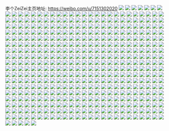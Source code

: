 李个ZeiZei主页地址: https://weibo.com/u/7151302020 
![](https://wx4.sinaimg.cn/mw2000/007NY8kYgy1h8vctc13hhj31400u0n6q.jpg) 
![](https://wx4.sinaimg.cn/mw2000/007NY8kYgy1h8vct9vgl8j30u00u079s.jpg) 
![](https://wx4.sinaimg.cn/mw2000/007NY8kYgy1h8vctabjl4j30u00urwjo.jpg) 
![](https://wx4.sinaimg.cn/mw2000/007NY8kYgy1h8vct9c7agj30u01407ay.jpg) 
![](https://wx4.sinaimg.cn/mw2000/007NY8kYgy1h8vctatqqaj30u00u079p.jpg) 
![](https://wx4.sinaimg.cn/mw2000/007NY8kYgy1h8vctbfya0j30u0140qaj.jpg) 
![](https://wx4.sinaimg.cn/mw2000/007NY8kYly1h7nok61osmj32c0340kjn.jpg) 
![](https://wx4.sinaimg.cn/mw2000/007NY8kYly1h7nokbpz1hj32dc1kwhdu.jpg) 
![](https://wx4.sinaimg.cn/mw2000/007NY8kYly1h7nooaj4mmj32dc1kwhdu.jpg) 
![](https://wx4.sinaimg.cn/mw2000/007NY8kYly1h7noogn83cj32dc1kwe82.jpg) 
![](https://wx4.sinaimg.cn/mw2000/007NY8kYly1h7noomfpymj33402c04qr.jpg) 
![](https://wx4.sinaimg.cn/mw2000/007NY8kYly1h7nooxk5r2j32c0340kjo.jpg) 
![](https://wx4.sinaimg.cn/mw2000/007NY8kYly1h7nop8c3c1j32la3401l0.jpg) 
![](https://wx4.sinaimg.cn/mw2000/007NY8kYly1h7nopfjr4lj32dc35sx6r.jpg) 
![](https://wx4.sinaimg.cn/mw2000/007NY8kYly1h7nopitgpfj32dc35sb2a.jpg) 
![](https://wx4.sinaimg.cn/mw2000/007NY8kYly1h7l3k0mv14j32c0340qv6.jpg) 
![](https://wx4.sinaimg.cn/mw2000/007NY8kYly1h7l3k8zmbkj32c0340kjo.jpg) 
![](https://wx4.sinaimg.cn/mw2000/007NY8kYly1h7l3kizf2bj32c0340b2d.jpg) 
![](https://wx4.sinaimg.cn/mw2000/007NY8kYly1h7l3kr6oitj32bq340npf.jpg) 
![](https://wx4.sinaimg.cn/mw2000/007NY8kYly1h7l3l3oqrsj329b30f4qs.jpg) 
![](https://wx4.sinaimg.cn/mw2000/007NY8kYly1h7l3lh9a7lj32c03407wk.jpg) 
![](https://wx4.sinaimg.cn/mw2000/007NY8kYly1h7l3lto4o5j32c0340e83.jpg) 
![](https://wx4.sinaimg.cn/mw2000/007NY8kYly1h7l3m2jp3qj32c0340e84.jpg) 
![](https://wx4.sinaimg.cn/mw2000/007NY8kYly1h7l3mdbsgfj32c03401l0.jpg) 
![](https://wx4.sinaimg.cn/mw2000/007NY8kYly1h7av8o5z1zj32c0340kjn.jpg) 
![](https://wx4.sinaimg.cn/mw2000/007NY8kYly1h7av8x95z9j31sc2dshdu.jpg) 
![](https://wx4.sinaimg.cn/mw2000/007NY8kYly1h7av97z0ptj33402c0wwo.jpg) 
![](https://wx4.sinaimg.cn/mw2000/007NY8kYly1h7av9zwxcxj32c0340u0z.jpg) 
![](https://wx4.sinaimg.cn/mw2000/007NY8kYly1h7av9ib7jwj32c0340e83.jpg) 
![](https://wx4.sinaimg.cn/mw2000/007NY8kYly1h7av9phw5rj32c03401kz.jpg) 
![](https://wx4.sinaimg.cn/mw2000/007NY8kYly1h7avaayzeaj32bx340x6r.jpg) 
![](https://wx4.sinaimg.cn/mw2000/007NY8kYly1h7avah5obyj33422c04bh.jpg) 
![](https://wx4.sinaimg.cn/mw2000/007NY8kYly1h7avahscg3j306o06omxd.jpg) 
![](https://wx4.sinaimg.cn/mw2000/007NY8kYly1h77fesawstj33402c07wh.jpg) 
![](https://wx4.sinaimg.cn/mw2000/007NY8kYly1h77fexipvfj32c02c0aq0.jpg) 
![](https://wx4.sinaimg.cn/mw2000/007NY8kYly1h77ff35lehj32dc1kwqgn.jpg) 
![](https://wx4.sinaimg.cn/mw2000/007NY8kYly1h77ff9gt2cj32dc1kwhdu.jpg) 
![](https://wx4.sinaimg.cn/mw2000/007NY8kYly1h77fffnncsj31kw2dchdu.jpg) 
![](https://wx4.sinaimg.cn/mw2000/007NY8kYly1h77ffj5xx7j33402c0nl6.jpg) 
![](https://wx4.sinaimg.cn/mw2000/007NY8kYly1h6eg2pe782j30u018w7hq.jpg) 
![](https://wx4.sinaimg.cn/mw2000/007NY8kYly1h6eg2llocwj318w0u0q5x.jpg) 
![](https://wx4.sinaimg.cn/mw2000/007NY8kYly1h6eg2qb9azj30u018w7cr.jpg) 
![](https://wx4.sinaimg.cn/mw2000/007NY8kYly1h6eg2mklkjj30u018wwti.jpg) 
![](https://wx4.sinaimg.cn/mw2000/007NY8kYly1h6eg2ohu7hj318w0u0anj.jpg) 
![](https://wx4.sinaimg.cn/mw2000/007NY8kYly1h6eg2nnq0ej318w0u078s.jpg) 
![](https://wx4.sinaimg.cn/mw2000/007NY8kYly1h6eg2rcuh0j30u018wany.jpg) 
![](https://wx4.sinaimg.cn/mw2000/007NY8kYly1h6eg2sygu9j30u018w7mf.jpg) 
![](https://wx4.sinaimg.cn/mw2000/007NY8kYly1h6eg2ry2ysj30u00miq4m.jpg) 
![](https://wx4.sinaimg.cn/mw2000/007NY8kYly1h61orroir8j32c033zx6p.jpg) 
![](https://wx4.sinaimg.cn/mw2000/007NY8kYly1h61os1b434j32c03404qs.jpg) 
![](https://wx4.sinaimg.cn/mw2000/007NY8kYly1h61ot3nknyj32c03404qq.jpg) 
![](https://wx4.sinaimg.cn/mw2000/007NY8kYly1h61ose89aaj32c0340e82.jpg) 
![](https://wx4.sinaimg.cn/mw2000/007NY8kYly1h61otqaf1hj326x26xx6j.jpg) 
![](https://wx4.sinaimg.cn/mw2000/007NY8kYly1h61othfmnjj32c02c0u11.jpg) 
![](https://wx4.sinaimg.cn/mw2000/007NY8kYly1h61pue02q6j32c0340npd.jpg) 
![](https://wx4.sinaimg.cn/mw2000/007NY8kYly1h61osqo4mjj32c033z7wi.jpg) 
![](https://wx4.sinaimg.cn/mw2000/007NY8kYly1h61p8k95dnj32c0340he0.jpg) 
![](https://wx4.sinaimg.cn/mw2000/007NY8kYly1h60rhmn4c6j31sc2dsu0x.jpg) 
![](https://wx4.sinaimg.cn/mw2000/007NY8kYly1h60rhr34owj31sc2dsdnf.jpg) 
![](https://wx4.sinaimg.cn/mw2000/007NY8kYly1h60rhvvjscj31sc2dsx6p.jpg) 
![](https://wx4.sinaimg.cn/mw2000/007NY8kYly1h5ovplrw9lj323w35snpd.jpg) 
![](https://wx4.sinaimg.cn/mw2000/007NY8kYly1h5khl8dklfj32dc3k0qv7.jpg) 
![](https://wx4.sinaimg.cn/mw2000/007NY8kYly1h5khlc5pgcj32dc1kw4qq.jpg) 
![](https://wx4.sinaimg.cn/mw2000/007NY8kYly1h5khlet8qcj32uo4tcqv6.jpg) 
![](https://wx4.sinaimg.cn/mw2000/007NY8kYly1h5khlyz8boj34622eakjs.jpg) 
![](https://wx4.sinaimg.cn/mw2000/007NY8kYly1h5khm4t1vej33k02dcu0z.jpg) 
![](https://wx4.sinaimg.cn/mw2000/007NY8kYly1h5khmcu7evj32dc3k0e84.jpg) 
![](https://wx4.sinaimg.cn/mw2000/007NY8kYly1h5khmgjxx8j337k4tcqv8.jpg) 
![](https://wx4.sinaimg.cn/mw2000/007NY8kYly1h5khmjv0cyj337k4tcnpf.jpg) 
![](https://wx4.sinaimg.cn/mw2000/007NY8kYly1h5khmqkfwij32dc3k07wl.jpg) 
![](https://wx4.sinaimg.cn/mw2000/007NY8kYly1h5gsh36h6zj31sc2dsu0x.jpg) 
![](https://wx4.sinaimg.cn/mw2000/007NY8kYly1h4zrl1185oj32dc3k0npf.jpg) 
![](https://wx4.sinaimg.cn/mw2000/007NY8kYly1h4zrl78ddxj32dc3k0e84.jpg) 
![](https://wx4.sinaimg.cn/mw2000/007NY8kYly1h4zrldsrxij33k02dc7wk.jpg) 
![](https://wx4.sinaimg.cn/mw2000/007NY8kYly1h4zrlqwocdj32dc3k04qs.jpg) 
![](https://wx4.sinaimg.cn/mw2000/007NY8kYly1h4zrlkj19sj32dc3k07wk.jpg) 
![](https://wx4.sinaimg.cn/mw2000/007NY8kYly1h4zrlvxn31j32au3gxe83.jpg) 
![](https://wx4.sinaimg.cn/mw2000/007NY8kYly1h4zrm1yqumj33k02dcx6r.jpg) 
![](https://wx4.sinaimg.cn/mw2000/007NY8kYly1h4zrm7pb7aj32dc3k0npf.jpg) 
![](https://wx4.sinaimg.cn/mw2000/007NY8kYly1h4zrmczqtzj32dc2ykkjn.jpg) 
![](https://wx4.sinaimg.cn/mw2000/007NY8kYly1h4v6vegp6dj32c033ye83.jpg) 
![](https://wx4.sinaimg.cn/mw2000/007NY8kYly1h4v6vg33mfj321a2v94qq.jpg) 
![](https://wx4.sinaimg.cn/mw2000/007NY8kYly1h4v6vj20udj32c033yu0z.jpg) 
![](https://wx4.sinaimg.cn/mw2000/007NY8kYly1h4v6vlz41kj32c033ynpf.jpg) 
![](https://wx4.sinaimg.cn/mw2000/007NY8kYly1h4v6vo30d0j32c0340npe.jpg) 
![](https://wx4.sinaimg.cn/mw2000/007NY8kYly1h4v6vrk44hj32dc35se83.jpg) 
![](https://wx4.sinaimg.cn/mw2000/007NY8kYly1h4v6vxku6ej32c0340qv7.jpg) 
![](https://wx4.sinaimg.cn/mw2000/007NY8kYly1h4v6vtscscj33402c04qs.jpg) 
![](https://wx4.sinaimg.cn/mw2000/007NY8kYly1h4v6vvmp2aj32c0340x6p.jpg) 
![](https://wx4.sinaimg.cn/mw2000/007NY8kYly1h4spq4b4ktj32c0340e83.jpg) 
![](https://wx4.sinaimg.cn/mw2000/007NY8kYly1h4sppyyu12j32c0340qv7.jpg) 
![](https://wx4.sinaimg.cn/mw2000/007NY8kYly1h4spq1r3rjj32c0340npf.jpg) 
![](https://wx4.sinaimg.cn/mw2000/007NY8kYly1h4spq7dulej32c02c04qq.jpg) 
![](https://wx4.sinaimg.cn/mw2000/007NY8kYly1h4spq619yhj32c0340npe.jpg) 
![](https://wx4.sinaimg.cn/mw2000/007NY8kYly1h4spq8n4fsj32c03407wi.jpg) 
![](https://wx4.sinaimg.cn/mw2000/007NY8kYly1h4spq9n7lyj32c03407wi.jpg) 
![](https://wx4.sinaimg.cn/mw2000/007NY8kYly1h4spqasf9pj30to0m977k.jpg) 
![](https://wx4.sinaimg.cn/mw2000/007NY8kYly1h4spqaj1aej32c0340qv5.jpg) 
![](https://wx4.sinaimg.cn/mw2000/007NY8kYly1h4qix32wlgj325h25hkjl.jpg) 
![](https://wx4.sinaimg.cn/mw2000/007NY8kYly1h4qiwzt3ycj3291291qv5.jpg) 
![](https://wx4.sinaimg.cn/mw2000/007NY8kYly1h4qix7kmdcj32c02c0x6p.jpg) 
![](https://wx4.sinaimg.cn/mw2000/007NY8kYgy1h4234os9f9j32c0340npf.jpg) 
![](https://wx4.sinaimg.cn/mw2000/007NY8kYgy1h4234qxwzvj32c0340u0z.jpg) 
![](https://wx4.sinaimg.cn/mw2000/007NY8kYgy1h4234sy4adj32c0340qv7.jpg) 
![](https://wx4.sinaimg.cn/mw2000/007NY8kYgy1h4234u4zhpj31sc2dshdt.jpg) 
![](https://wx4.sinaimg.cn/mw2000/007NY8kYgy1h4234v3zl0j31sc2dshdt.jpg) 
![](https://wx4.sinaimg.cn/mw2000/007NY8kYgy1h4234wsd4uj32b630h7wh.jpg) 
![](https://wx4.sinaimg.cn/mw2000/007NY8kYgy1h40lznrwa2j32dc1kw4qr.jpg) 
![](https://wx4.sinaimg.cn/mw2000/007NY8kYgy1h40lzpz2pej31kw2dc7wj.jpg) 
![](https://wx4.sinaimg.cn/mw2000/007NY8kYgy1h40lzs6hb1j31kw2dcu0y.jpg) 
![](https://wx4.sinaimg.cn/mw2000/007NY8kYgy1h40lzfssadj32c0340x6q.jpg) 
![](https://wx4.sinaimg.cn/mw2000/007NY8kYgy1h40lzaf1i4j3111112k74.jpg) 
![](https://wx4.sinaimg.cn/mw2000/007NY8kYgy1h40lzbn144j31sa2dqhdt.jpg) 
![](https://wx4.sinaimg.cn/mw2000/007NY8kYgy1h40lzdt7gwj31sa2dq4qq.jpg) 
![](https://wx4.sinaimg.cn/mw2000/007NY8kYgy1h40lziil64j32dc1kwu0y.jpg) 
![](https://wx4.sinaimg.cn/mw2000/007NY8kYgy1h40lzl07p6j31kw2dc1kz.jpg) 
![](https://wx4.sinaimg.cn/mw2000/007NY8kYgy1h3kzusvmkxj32c0340hdv.jpg) 
![](https://wx4.sinaimg.cn/mw2000/007NY8kYgy1h3kzuuxw4hj32c0340kjn.jpg) 
![](https://wx4.sinaimg.cn/mw2000/007NY8kYgy1h3kzuw2ycnj32c0340u0x.jpg) 
![](https://wx4.sinaimg.cn/mw2000/007NY8kYgy1h3kzv2f123j32c0340u0y.jpg) 
![](https://wx4.sinaimg.cn/mw2000/007NY8kYgy1h3kzv0fxkij32c0340hdv.jpg) 
![](https://wx4.sinaimg.cn/mw2000/007NY8kYgy1h3kzuy3ko7j32c0340hdv.jpg) 
![](https://wx4.sinaimg.cn/mw2000/007NY8kYgy1h3kzv4ny1oj32c0340npe.jpg) 
![](https://wx4.sinaimg.cn/mw2000/007NY8kYgy1h3kzv6v8ndj32an340b2a.jpg) 
![](https://wx4.sinaimg.cn/mw2000/007NY8kYgy1h3kzv9838bj32c0340x6q.jpg) 
![](https://wx4.sinaimg.cn/mw2000/007NY8kYgy1h3h3rr6rqoj33402c04qr.jpg) 
![](https://wx4.sinaimg.cn/mw2000/007NY8kYgy1h3h3r2da1cj32c0340kjn.jpg) 
![](https://wx4.sinaimg.cn/mw2000/007NY8kYgy1h3h3ruh2y2j32c0340e83.jpg) 
![](https://wx4.sinaimg.cn/mw2000/007NY8kYgy1h3h3rjghhsj32c0340e83.jpg) 
![](https://wx4.sinaimg.cn/mw2000/007NY8kYgy1h3h3rnwkqdj32c0340hdw.jpg) 
![](https://wx4.sinaimg.cn/mw2000/007NY8kYgy1h3h3rwp7a0j32c03401kz.jpg) 
![](https://wx4.sinaimg.cn/mw2000/007NY8kYgy1h3h3s05m80j32c03407wk.jpg) 
![](https://wx4.sinaimg.cn/mw2000/007NY8kYgy1h3h3rlqu01j32c0340hdv.jpg) 
![](https://wx4.sinaimg.cn/mw2000/007NY8kYgy1h3h3s26s39j32c0340e82.jpg) 
![](https://wx4.sinaimg.cn/mw2000/007NY8kYgy1h3ctjgjx2lj31kw2dcnpd.jpg) 
![](https://wx4.sinaimg.cn/mw2000/007NY8kYgy1h3ctjhv5q2j31kw2dckjl.jpg) 
![](https://wx4.sinaimg.cn/mw2000/007NY8kYgy1h3ctjipf87j31kw2dce81.jpg) 
![](https://wx4.sinaimg.cn/mw2000/007NY8kYgy1h3ctjl037ij33402c0e83.jpg) 
![](https://wx4.sinaimg.cn/mw2000/007NY8kYgy1h3ctjmv9e2j32c0340u0y.jpg) 
![](https://wx4.sinaimg.cn/mw2000/007NY8kYgy1h35fb75guoj30u014079w.jpg) 
![](https://wx4.sinaimg.cn/mw2000/007NY8kYgy1h35fb7rkmej30u0140n57.jpg) 
![](https://wx4.sinaimg.cn/mw2000/007NY8kYgy1h35fba95dsj31ei0u0tg7.jpg) 
![](https://wx4.sinaimg.cn/mw2000/007NY8kYgy1h35fb9qiv6j30u0140gsz.jpg) 
![](https://wx4.sinaimg.cn/mw2000/007NY8kYgy1h35fb8e4m0j30u01400zo.jpg) 
![](https://wx4.sinaimg.cn/mw2000/007NY8kYgy1h35fb906orj30u0140q9y.jpg) 
![](https://wx4.sinaimg.cn/mw2000/007NY8kYgy1h35fbar9ecj30u0140juk.jpg) 
![](https://wx4.sinaimg.cn/mw2000/007NY8kYgy1h35fbbg5f7j30xe0u0grm.jpg) 
![](https://wx4.sinaimg.cn/mw2000/007NY8kYgy1h35fblrirmj30u014010e.jpg) 
![](https://wx4.sinaimg.cn/mw2000/007NY8kYgy1h2vgjt2fa8j32c03404qr.jpg) 
![](https://wx4.sinaimg.cn/mw2000/007NY8kYgy1h2vgjr43o0j32c03401kz.jpg) 
![](https://wx4.sinaimg.cn/mw2000/007NY8kYgy1h2vgjv0rqej32dc35shdu.jpg) 
![](https://wx4.sinaimg.cn/mw2000/007NY8kYgy1h2vgjngyaaj318g0tnagm.jpg) 
![](https://wx4.sinaimg.cn/mw2000/007NY8kYgy1h2vgjkjv38j31ie29lkjl.jpg) 
![](https://wx4.sinaimg.cn/mw2000/007NY8kYgy1h2vgjmefcaj31lu2ere81.jpg) 
![](https://wx4.sinaimg.cn/mw2000/007NY8kYgy1h2vgjn42c0j30tn18g112.jpg) 
![](https://wx4.sinaimg.cn/mw2000/007NY8kYgy1h2vgjxxmiwj32dc35se83.jpg) 
![](https://wx4.sinaimg.cn/mw2000/007NY8kYgy1h2vgk3ha8ij32dc35s7wk.jpg) 
![](https://wx4.sinaimg.cn/mw2000/007NY8kYgy1h2pjtl0bu0j30u0140n3a.jpg) 
![](https://wx4.sinaimg.cn/mw2000/007NY8kYgy1h2pjk5u4iaj30u0140gru.jpg) 
![](https://wx4.sinaimg.cn/mw2000/007NY8kYgy1h2pjk785yoj30u0140gri.jpg) 
![](https://wx4.sinaimg.cn/mw2000/007NY8kYgy1h2pjk9zq3ej30u0140k17.jpg) 
![](https://wx4.sinaimg.cn/mw2000/007NY8kYgy1h2pjk99lnoj30u0140drc.jpg) 
![](https://wx4.sinaimg.cn/mw2000/007NY8kYgy1h2pjk8mjq4j30u014014i.jpg) 
![](https://wx4.sinaimg.cn/mw2000/007NY8kYgy1h2pjkvdtpjj30u0140dn8.jpg) 
![](https://wx4.sinaimg.cn/mw2000/007NY8kYgy1h2pjkaqr6hj30u014012t.jpg) 
![](https://wx4.sinaimg.cn/mw2000/007NY8kYgy1h2pjk6kj4kj30u01400x2.jpg) 
![](https://wx4.sinaimg.cn/mw2000/007NY8kYgy1h2pdgsjy6hj32c0340kjl.jpg) 
![](https://wx4.sinaimg.cn/mw2000/007NY8kYgy1h2pdgwd3rsj32c0340qv5.jpg) 
![](https://wx4.sinaimg.cn/mw2000/007NY8kYgy1h2pdgy8pwmj32c0340b29.jpg) 
![](https://wx4.sinaimg.cn/mw2000/007NY8kYgy1h2pdh11bgqj32c0340x6q.jpg) 
![](https://wx4.sinaimg.cn/mw2000/007NY8kYgy1h2pdgucmxbj32c0340hdt.jpg) 
![](https://wx4.sinaimg.cn/mw2000/007NY8kYgy1h2pdh3cscoj32c0340kjl.jpg) 
![](https://wx4.sinaimg.cn/mw2000/007NY8kYgy1h2pdh8n747j31j02aib29.jpg) 
![](https://wx4.sinaimg.cn/mw2000/007NY8kYgy1h2pdh6wxbyj32c0340e82.jpg) 
![](https://wx4.sinaimg.cn/mw2000/007NY8kYgy1h2pdhahz9vj32c0340e81.jpg) 
![](https://wx4.sinaimg.cn/mw2000/007NY8kYgy1h2ofhj5isuj32ba3407wj.jpg) 
![](https://wx4.sinaimg.cn/mw2000/007NY8kYgy1h2ofhrumncj32b7340hdv.jpg) 
![](https://wx4.sinaimg.cn/mw2000/007NY8kYgy1h2ofhx2nptj32dc35shdw.jpg) 
![](https://wx4.sinaimg.cn/mw2000/007NY8kYgy1h2ofhkxg34j32o03k04qq.jpg) 
![](https://wx4.sinaimg.cn/mw2000/007NY8kYgy1h2ofhohqasj32dc35sqv6.jpg) 
![](https://wx4.sinaimg.cn/mw2000/007NY8kYgy1h2ofhtcjbnj32dc35s4qq.jpg) 
![](https://wx4.sinaimg.cn/mw2000/007NY8kYgy1h2fvnwae8zj32c0340kjm.jpg) 
![](https://wx4.sinaimg.cn/mw2000/007NY8kYgy1h2fvnxzd78j32c03404qq.jpg) 
![](https://wx4.sinaimg.cn/mw2000/007NY8kYgy1h2fvo0jyjqj32c0340kjm.jpg) 
![](https://wx4.sinaimg.cn/mw2000/007NY8kYgy1h2fvo4t85fj32c03407wi.jpg) 
![](https://wx4.sinaimg.cn/mw2000/007NY8kYgy1h2fvo7s3wdj32c0340b2a.jpg) 
![](https://wx4.sinaimg.cn/mw2000/007NY8kYgy1h2fvo9ao46j32c03404qq.jpg) 
![](https://wx4.sinaimg.cn/mw2000/007NY8kYgy1h2fvo26edwj31sn2er7wh.jpg) 
![](https://wx4.sinaimg.cn/mw2000/007NY8kYgy1h2fvoaxjbbj32c0340b2a.jpg) 
![](https://wx4.sinaimg.cn/mw2000/007NY8kYgy1h2fvod5ipbj32c0340npe.jpg) 
![](https://wx4.sinaimg.cn/mw2000/007NY8kYgy1h2dze6b9h0j32c0340qv5.jpg) 
![](https://wx4.sinaimg.cn/mw2000/007NY8kYgy1h2dze8attej32c03404qq.jpg) 
![](https://wx4.sinaimg.cn/mw2000/007NY8kYgy1h2dzeav6phj32c0340b2a.jpg) 
![](https://wx4.sinaimg.cn/mw2000/007NY8kYgy1h1wmz3woq1j32c03407wj.jpg) 
![](https://wx4.sinaimg.cn/mw2000/007NY8kYgy1h1wmz0pr6jj32c03407wj.jpg) 
![](https://wx4.sinaimg.cn/mw2000/007NY8kYgy1h1wmz77988j32c03401kz.jpg) 
![](https://wx4.sinaimg.cn/mw2000/007NY8kYgy1h1vm10di1ij32o03k01ky.jpg) 
![](https://wx4.sinaimg.cn/mw2000/007NY8kYgy1h1vm12ouigj32o03k0hdu.jpg) 
![](https://wx4.sinaimg.cn/mw2000/007NY8kYgy1h1vm15992gj32o03k0x6p.jpg) 
![](https://wx4.sinaimg.cn/mw2000/007NY8kYgy1h1vm18941kj32o03k0x6p.jpg) 
![](https://wx4.sinaimg.cn/mw2000/007NY8kYgy1h1vm1957p3j31c31c318n.jpg) 
![](https://wx4.sinaimg.cn/mw2000/007NY8kYgy1h1vm1a7kuaj31oe1ofx0g.jpg) 
![](https://wx4.sinaimg.cn/mw2000/007NY8kYgy1h1robhr3gjj33s051fkjm.jpg) 
![](https://wx4.sinaimg.cn/mw2000/007NY8kYgy1h1robj4fr3j335s2dcx6p.jpg) 
![](https://wx4.sinaimg.cn/mw2000/007NY8kYgy1h1bvyvaew9j311x35rhcq.jpg) 
![](https://wx4.sinaimg.cn/mw2000/007NY8kYgy1h1bvyy5z8yj335s2dce82.jpg) 
![](https://wx4.sinaimg.cn/mw2000/007NY8kYgy1h1bvyzsn5aj31kv35skjl.jpg) 
![](https://wx4.sinaimg.cn/mw2000/007NY8kYgy1h1bvz3bvkej32dc3k0qv6.jpg) 
![](https://wx4.sinaimg.cn/mw2000/007NY8kYgy1h1bvz62njpj33k02dce82.jpg) 
![](https://wx4.sinaimg.cn/mw2000/007NY8kYgy1h1bvz8pp2pj33k02dcnpe.jpg) 
![](https://wx4.sinaimg.cn/mw2000/007NY8kYgy1h1bvzb5di7j32dc3k0b2a.jpg) 
![](https://wx4.sinaimg.cn/mw2000/007NY8kYgy1h1bvzemzu6j33k02dcqv6.jpg) 
![](https://wx4.sinaimg.cn/mw2000/007NY8kYgy1h1bvzcbtocj311x35rtv1.jpg) 
![](https://wx4.sinaimg.cn/mw2000/007NY8kYgy1h1a9d3dtr7j32de3k07wi.jpg) 
![](https://wx4.sinaimg.cn/mw2000/007NY8kYgy1h1a9d5tmhqj32ky3vce82.jpg) 
![](https://wx4.sinaimg.cn/mw2000/007NY8kYgy1h1a9d99l3rj31ht1zrquw.jpg) 
![](https://wx4.sinaimg.cn/mw2000/007NY8kYgy1h1a9dcfcqcj32de3k07wj.jpg) 
![](https://wx4.sinaimg.cn/mw2000/007NY8kYgy1h1a9d7y33hj31oh2iqhdt.jpg) 
![](https://wx4.sinaimg.cn/mw2000/007NY8kYgy1h1a9dm0vhhj32de3k0hdv.jpg) 
![](https://wx4.sinaimg.cn/mw2000/007NY8kYgy1h1a9ddxqrfj32de1ky1kx.jpg) 
![](https://wx4.sinaimg.cn/mw2000/007NY8kYgy1h1a9dj3nh2j33k02de4qq.jpg) 
![](https://wx4.sinaimg.cn/mw2000/007NY8kYgy1h1a9dguhmcj32de3k0b2b.jpg) 
![](https://wx4.sinaimg.cn/mw2000/007NY8kYgy1h13wgbe9l7j30u018wk44.jpg) 
![](https://wx4.sinaimg.cn/mw2000/007NY8kYgy1h13wgj6upej31sc2dsx6p.jpg) 
![](https://wx4.sinaimg.cn/mw2000/007NY8kYgy1h13whqhay5j30xc18gqph.jpg) 
![](https://wx4.sinaimg.cn/mw2000/007NY8kYgy1h13wgesbu7j31sc2dse82.jpg) 
![](https://wx4.sinaimg.cn/mw2000/007NY8kYgy1h13wgku8ruj30u018w4aw.jpg) 
![](https://wx4.sinaimg.cn/mw2000/007NY8kYgy1h13wh1wkm3j31sc2ds4qq.jpg) 
![](https://wx4.sinaimg.cn/mw2000/007NY8kYgy1h13wgph3lij31sc2ds1ky.jpg) 
![](https://wx4.sinaimg.cn/mw2000/007NY8kYgy1h13wgw3bttj31sc2dse82.jpg) 
![](https://wx4.sinaimg.cn/mw2000/007NY8kYgy1h13wic2a0xj31sc2dsx6p.jpg) 
![](https://wx4.sinaimg.cn/mw2000/007NY8kYgy1h0vnn36q3fj32dc35su10.jpg) 
![](https://wx4.sinaimg.cn/mw2000/007NY8kYgy1h0vnnq6w4mj31ki23e4qq.jpg) 
![](https://wx4.sinaimg.cn/mw2000/007NY8kYgy1h0vno4eflwj31q01q0u0x.jpg) 
![](https://wx4.sinaimg.cn/mw2000/007NY8kYgy1h0vnp2oxufj31zz2nzx6q.jpg) 
![](https://wx4.sinaimg.cn/mw2000/007NY8kYgy1h0vnq1426pj327r2yc7wk.jpg) 
![](https://wx4.sinaimg.cn/mw2000/007NY8kYgy1h0vnqv8umyj31vo2s9b2b.jpg) 
![](https://wx4.sinaimg.cn/mw2000/007NY8kYgy1h0mgtr2qxaj32002o0kjm.jpg) 
![](https://wx4.sinaimg.cn/mw2000/007NY8kYgy1h0mgttbbnqj32dc35s1kz.jpg) 
![](https://wx4.sinaimg.cn/mw2000/007NY8kYgy1h0mgtvh7mtj32dc35sx6q.jpg) 
![](https://wx4.sinaimg.cn/mw2000/007NY8kYgy1h0mgtxd6n5j32dc35sb2a.jpg) 
![](https://wx4.sinaimg.cn/mw2000/007NY8kYgy1h0mgtz4x38j31e11e17wh.jpg) 
![](https://wx4.sinaimg.cn/mw2000/007NY8kYgy1h0mgu088sgj335s2dcx6p.jpg) 
![](https://wx4.sinaimg.cn/mw2000/007NY8kYgy1h0mgu1v5tjj335s2dcb2a.jpg) 
![](https://wx4.sinaimg.cn/mw2000/007NY8kYgy1h0mgu5simoj33jz2nzu0y.jpg) 
![](https://wx4.sinaimg.cn/mw2000/007NY8kYgy1h0mgu7pspzj32dc35se82.jpg) 
![](https://wx4.sinaimg.cn/mw2000/007NY8kYgy1gzvx5zu38aj32c03407wj.jpg) 
![](https://wx4.sinaimg.cn/mw2000/007NY8kYgy1gzvx6bpoxzj32a73401kz.jpg) 
![](https://wx4.sinaimg.cn/mw2000/007NY8kYgy1gzvx6f0wwrj32c0340e83.jpg) 
![](https://wx4.sinaimg.cn/mw2000/007NY8kYgy1gzvx6mvfgij32c02c07wj.jpg) 
![](https://wx4.sinaimg.cn/mw2000/007NY8kYgy1gzvx66ow0nj32b0340u0z.jpg) 
![](https://wx4.sinaimg.cn/mw2000/007NY8kYgy1gzvx5xgl50j32c02c0hdt.jpg) 
![](https://wx4.sinaimg.cn/mw2000/007NY8kYgy1gzvx62egsfj32c0340b2a.jpg) 
![](https://wx4.sinaimg.cn/mw2000/007NY8kYgy1gzvx6hhr3wj32c03407wi.jpg) 
![](https://wx4.sinaimg.cn/mw2000/007NY8kYgy1gzvx6khb4oj32c0340u10.jpg) 
![](https://wx4.sinaimg.cn/mw2000/007NY8kYgy1gzrddu3p86j318w0u0qen.jpg) 
![](https://wx4.sinaimg.cn/mw2000/007NY8kYgy1gzrddukw6xj318w0u0qd5.jpg) 
![](https://wx4.sinaimg.cn/mw2000/007NY8kYgy1gzrddv2jydj318w0u0n6q.jpg) 
![](https://wx4.sinaimg.cn/mw2000/007NY8kYgy1gzr2zs6jgej318w0u00zd.jpg) 
![](https://wx4.sinaimg.cn/mw2000/007NY8kYgy1gzr2zsp7lkj30u018wjyl.jpg) 
![](https://wx4.sinaimg.cn/mw2000/007NY8kYgy1gzr2zx44gwj318w0u0grk.jpg) 
![](https://wx4.sinaimg.cn/mw2000/007NY8kYgy1gzr2ztdltqj318w0u07e2.jpg) 
![](https://wx4.sinaimg.cn/mw2000/007NY8kYgy1gzr2zxnwpkj30u018wtfd.jpg) 
![](https://wx4.sinaimg.cn/mw2000/007NY8kYgy1gzr2ztvwsmj30u018w44q.jpg) 
![](https://wx4.sinaimg.cn/mw2000/007NY8kYgy1gzr2zwdyqlj318w0u0n4i.jpg) 
![](https://wx4.sinaimg.cn/mw2000/007NY8kYgy1gzr2zvh5xpj30u018wdor.jpg) 
![](https://wx4.sinaimg.cn/mw2000/007NY8kYgy1gzr2zv19t5j318w0u043s.jpg) 
![](https://wx4.sinaimg.cn/mw2000/007NY8kYgy1gziybvs4i5j31qy33zb2a.jpg) 
![](https://wx4.sinaimg.cn/mw2000/007NY8kYgy1gziybx4ry4j31qy33ze82.jpg) 
![](https://wx4.sinaimg.cn/mw2000/007NY8kYly1gzc8f8aapsj32ax340hdu.jpg) 
![](https://wx4.sinaimg.cn/mw2000/007NY8kYly1gzc8fdeybej32ad340x6q.jpg) 
![](https://wx4.sinaimg.cn/mw2000/007NY8kYly1gzc8fvtvxgj32c03401kz.jpg) 
![](https://wx4.sinaimg.cn/mw2000/007NY8kYly1gzc8f3b1eij33402c0b2a.jpg) 
![](https://wx4.sinaimg.cn/mw2000/007NY8kYly1gzc8fhoekdj32c0340hdu.jpg) 
![](https://wx4.sinaimg.cn/mw2000/007NY8kYly1gzc8fmp6gqj32c0340e82.jpg) 
![](https://wx4.sinaimg.cn/mw2000/007NY8kYly1gzc8fr03etj32c0340e82.jpg) 
![](https://wx4.sinaimg.cn/mw2000/007NY8kYly1gzc8ephet0j32c03401kz.jpg) 
![](https://wx4.sinaimg.cn/mw2000/007NY8kYly1gzc8ezkvloj32c03404qr.jpg) 
![](https://wx4.sinaimg.cn/mw2000/007NY8kYly1gylf0gjwe1j335s1s0hdt.jpg) 
![](https://wx4.sinaimg.cn/mw2000/007NY8kYly1gyhxnym4jaj32ny2nznpd.jpg) 
![](https://wx4.sinaimg.cn/mw2000/007NY8kYly1gyhxo2g1snj32nz2nznpd.jpg) 
![](https://wx4.sinaimg.cn/mw2000/007NY8kYly1gyhxo3n52aj318j18jgzv.jpg) 
![](https://wx4.sinaimg.cn/mw2000/007NY8kYly1gy6krscvt7j32002o0qv5.jpg) 
![](https://wx4.sinaimg.cn/mw2000/007NY8kYly1gy6krex5mzj32c0340b2a.jpg) 
![](https://wx4.sinaimg.cn/mw2000/007NY8kYly1gy6kritfp4j31z42mwhdt.jpg) 
![](https://wx4.sinaimg.cn/mw2000/007NY8kYly1gy6kr8mw9xj31yg2m2hdv.jpg) 
![](https://wx4.sinaimg.cn/mw2000/007NY8kYly1gy6krncyxdj32002o0hdt.jpg) 
![](https://wx4.sinaimg.cn/mw2000/007NY8kYly1gy6kr071blj31y42lhkjl.jpg) 
![](https://wx4.sinaimg.cn/mw2000/007NY8kYgy1gxg59gyv1fj31ds340npd.jpg) 
![](https://wx4.sinaimg.cn/mw2000/007NY8kYgy1gxg59inqfbj30uk417b29.jpg) 
![](https://wx4.sinaimg.cn/mw2000/007NY8kYgy1gxg59m09huj32c03401ky.jpg) 
![](https://wx4.sinaimg.cn/mw2000/007NY8kYgy1gxg59jxx00j30uk4177wh.jpg) 
![](https://wx4.sinaimg.cn/mw2000/007NY8kYgy1gxg59u2tgsj32c0340kjm.jpg) 
![](https://wx4.sinaimg.cn/mw2000/007NY8kYgy1gxg59nvt6tj30uk4o4kjl.jpg) 
![](https://wx4.sinaimg.cn/mw2000/007NY8kYgy1gxg59pzxhpj32io3cwb2a.jpg) 
![](https://wx4.sinaimg.cn/mw2000/007NY8kYgy1gxg59r37vuj313j3411kx.jpg) 
![](https://wx4.sinaimg.cn/mw2000/007NY8kYgy1gxg59x769wj32c0340npf.jpg) 
![](https://wx4.sinaimg.cn/mw2000/007NY8kYgy1gxbdpj88kuj30u00u0wke.jpg) 
![](https://wx4.sinaimg.cn/mw2000/007NY8kYgy1gxbdpi7okbj30u00u0jyo.jpg) 
![](https://wx4.sinaimg.cn/mw2000/007NY8kYgy1gxbdpiraahj30u00u0afj.jpg) 
![](https://wx4.sinaimg.cn/mw2000/007NY8kYgy1gxbdplruimj30u00u0wj7.jpg) 
![](https://wx4.sinaimg.cn/mw2000/007NY8kYgy1gx3duwz8naj32c0340hdu.jpg) 
![](https://wx4.sinaimg.cn/mw2000/007NY8kYgy1gx3dunllg0j32c0340kjn.jpg) 
![](https://wx4.sinaimg.cn/mw2000/007NY8kYgy1gx3dupvvnmj32c03401kz.jpg) 
![](https://wx4.sinaimg.cn/mw2000/007NY8kYgy1gx3dus66psj32c0340u0y.jpg) 
![](https://wx4.sinaimg.cn/mw2000/007NY8kYgy1gx3duuks0ej32c0340qv6.jpg) 
![](https://wx4.sinaimg.cn/mw2000/007NY8kYgy1gx3duziszdj32c0340npe.jpg) 
![](https://wx4.sinaimg.cn/mw2000/007NY8kYgy1gx3dv7x15rj32c0340u0y.jpg) 
![](https://wx4.sinaimg.cn/mw2000/007NY8kYgy1gx3dv32z3rj32ak340hdu.jpg) 
![](https://wx4.sinaimg.cn/mw2000/007NY8kYgy1gx3dv5lzt0j32c0340kjm.jpg) 
![](https://wx4.sinaimg.cn/mw2000/007NY8kYgy1gwtlj2qv4tj30u014079a.jpg) 
![](https://wx4.sinaimg.cn/mw2000/007NY8kYgy1gwtlj3oco5j30u014044j.jpg) 
![](https://wx4.sinaimg.cn/mw2000/007NY8kYgy1gwtlj4dgurj30u0140795.jpg) 
![](https://wx4.sinaimg.cn/mw2000/007NY8kYgy1gwjm6ehgd4j32002yox6q.jpg) 
![](https://wx4.sinaimg.cn/mw2000/007NY8kYgy1gwjm5umnp2j32c0340x6p.jpg) 
![](https://wx4.sinaimg.cn/mw2000/007NY8kYgy1gwjm5xj8g0j32yo2007wi.jpg) 
![](https://wx4.sinaimg.cn/mw2000/007NY8kYgy1gwjm60ociij32c0340kjm.jpg) 
![](https://wx4.sinaimg.cn/mw2000/007NY8kYgy1gwjm665z35j32c0340npd.jpg) 
![](https://wx4.sinaimg.cn/mw2000/007NY8kYgy1gwjm6i0wptj32c0340u0y.jpg) 
![](https://wx4.sinaimg.cn/mw2000/007NY8kYgy1gwjm63ezwwj32yo200b2a.jpg) 
![](https://wx4.sinaimg.cn/mw2000/007NY8kYgy1gwjm68sp7gj32432tanpd.jpg) 
![](https://wx4.sinaimg.cn/mw2000/007NY8kYgy1gwjm6bel0wj32yn20hx6p.jpg) 
![](https://wx4.sinaimg.cn/mw2000/007NY8kYgy1gw5uy7e3q3j32c02c07wi.jpg) 
![](https://wx4.sinaimg.cn/mw2000/007NY8kYgy1gw5vgps0u8j32002001kz.jpg) 
![](https://wx4.sinaimg.cn/mw2000/007NY8kYgy1gw5uwoamt0j32c02c0b2a.jpg) 
![](https://wx4.sinaimg.cn/mw2000/007NY8kYgy1gw5vgvzx7sj32c02c0e82.jpg) 
![](https://wx4.sinaimg.cn/mw2000/007NY8kYgy1gw5vh1t4rbj32by2bynpe.jpg) 
![](https://wx4.sinaimg.cn/mw2000/007NY8kYgy1gw5v0kqj4cj32c0340npe.jpg) 
![](https://wx4.sinaimg.cn/mw2000/007NY8kYgy1gvpnvbwhcsj62c0340e8202.jpg) 
![](https://wx4.sinaimg.cn/mw2000/007NY8kYgy1gvpnvizvffj62c0340e8202.jpg) 
![](https://wx4.sinaimg.cn/mw2000/007NY8kYgy1gvhhpnbsrdj61jt3407wh02.jpg) 
![](https://wx4.sinaimg.cn/mw2000/007NY8kYgy1gvhhpo0f8xj60te17z7cu02.jpg) 
![](https://wx4.sinaimg.cn/mw2000/007NY8kYgy1gvhhpoh1acj618w0u0q9f02.jpg) 
![](https://wx4.sinaimg.cn/mw2000/007NY8kYgy1gvhhpoxf5dj618w0u0do002.jpg) 
![](https://wx4.sinaimg.cn/mw2000/007NY8kYgy1gvhhppu6srj618w0u017402.jpg) 
![](https://wx4.sinaimg.cn/mw2000/007NY8kYgy1gvhhpq8cdzj618w0u079n02.jpg) 
![](https://wx4.sinaimg.cn/mw2000/007NY8kYgy1gvhhps56wkj618w0u0aj602.jpg) 
![](https://wx4.sinaimg.cn/mw2000/007NY8kYgy1gvhhpsk5o3j618w0u0th402.jpg) 
![](https://wx4.sinaimg.cn/mw2000/007NY8kYgy1gvhhpt1g36j60u018wqc302.jpg) 
![](https://wx4.sinaimg.cn/mw2000/007NY8kYgy1gv6vncrd9cj62c02c0hdw02.jpg) 
![](https://wx4.sinaimg.cn/mw2000/007NY8kYgy1gv6vnhdoxyj62c02xou1102.jpg) 
![](https://wx4.sinaimg.cn/mw2000/007NY8kYgy1gv6vnkfpakj62c0340npg02.jpg) 
![](https://wx4.sinaimg.cn/mw2000/007NY8kYgy1gv6vno0cswj62c02c0u0z02.jpg) 
![](https://wx4.sinaimg.cn/mw2000/007NY8kYgy1gv6vnq91ljj623h2srkjn02.jpg) 
![](https://wx4.sinaimg.cn/mw2000/007NY8kYgy1gv6vnsnz69j62c02c01l002.jpg) 
![](https://wx4.sinaimg.cn/mw2000/007NY8kYgy1gv6vnw3s2tj62c0340qv602.jpg) 
![](https://wx4.sinaimg.cn/mw2000/007NY8kYgy1gv6vnyig24j62c02c0hdv02.jpg) 
![](https://wx4.sinaimg.cn/mw2000/007NY8kYgy1gv6vo1by7dj62c0340qv702.jpg) 
![](https://wx4.sinaimg.cn/mw2000/007NY8kYgy1gv5jd7g37vj62c02c0hdu02.jpg) 
![](https://wx4.sinaimg.cn/mw2000/007NY8kYgy1gv5jddv4ggj62c0340qv602.jpg) 
![](https://wx4.sinaimg.cn/mw2000/007NY8kYgy1gv5jd5ckvoj6246246npe02.jpg) 
![](https://wx4.sinaimg.cn/mw2000/007NY8kYgy1gv5jd9cqcsj62c02c04qr02.jpg) 
![](https://wx4.sinaimg.cn/mw2000/007NY8kYgy1gv5jdflr2oj62c02c0kjm02.jpg) 
![](https://wx4.sinaimg.cn/mw2000/007NY8kYgy1gv5jdbrucwj62c0340u0z02.jpg) 
![](https://wx4.sinaimg.cn/mw2000/007NY8kYgy1guwo7957vdj61yp1ype8102.jpg) 
![](https://wx4.sinaimg.cn/mw2000/007NY8kYgy1guwo7brqijj62c0340x6q02.jpg) 
![](https://wx4.sinaimg.cn/mw2000/007NY8kYgy1guwo75vrjcj62c0340u0x02.jpg) 
![](https://wx4.sinaimg.cn/mw2000/007NY8kYgy1guwo6zput7j633y2aae8202.jpg) 
![](https://wx4.sinaimg.cn/mw2000/007NY8kYgy1guwo73rgcbj63402c0e8202.jpg) 
![](https://wx4.sinaimg.cn/mw2000/007NY8kYgy1guwo71l35kj63402c0x6q02.jpg) 
![](https://wx4.sinaimg.cn/mw2000/007NY8kYgy1guwo7d7gvpj62dc35sqv602.jpg) 
![](https://wx4.sinaimg.cn/mw2000/007NY8kYgy1guwo76z73hj635s2dcx6p02.jpg) 
![](https://wx4.sinaimg.cn/mw2000/007NY8kYgy1guwo6xr666j62c02c0npd02.jpg) 
![](https://wx4.sinaimg.cn/mw2000/007NY8kYgy1guvm3bz5epj60u00u043802.jpg) 
![](https://wx4.sinaimg.cn/mw2000/007NY8kYgy1guvm3dfzacj60u00u00vt02.jpg) 
![](https://wx4.sinaimg.cn/mw2000/007NY8kYgy1guvm3flioyj60u01400zg02.jpg) 
![](https://wx4.sinaimg.cn/mw2000/007NY8kYgy1guvm3ih0z0j60u0140dph02.jpg) 
![](https://wx4.sinaimg.cn/mw2000/007NY8kYgy1guvm3cpbosj60u00u0n2v02.jpg) 
![](https://wx4.sinaimg.cn/mw2000/007NY8kYgy1guvm3efis5j60u0140doz02.jpg) 
![](https://wx4.sinaimg.cn/mw2000/007NY8kYgy1guvm3gl220j60u0140afs02.jpg) 
![](https://wx4.sinaimg.cn/mw2000/007NY8kYgy1guvm3jclchj60u0140agx02.jpg) 
![](https://wx4.sinaimg.cn/mw2000/007NY8kYgy1guvm3k629sj60u014079b02.jpg) 
![](https://wx4.sinaimg.cn/mw2000/007NY8kYgy1gumc63qlcxj628w28w7wj02.jpg) 
![](https://wx4.sinaimg.cn/mw2000/007NY8kYgy1gumc67b4ogj629z29z4qq02.jpg) 
![](https://wx4.sinaimg.cn/mw2000/007NY8kYgy1gumc69enr3j61xt1xte8102.jpg) 
![](https://wx4.sinaimg.cn/mw2000/007NY8kYgy1gumc6bv4sdj627a27a4qq02.jpg) 
![](https://wx4.sinaimg.cn/mw2000/007NY8kYgy1gumc6emkeej62c02c0kjm02.jpg) 
![](https://wx4.sinaimg.cn/mw2000/007NY8kYgy1gumc6go9d8j629j29j7wh02.jpg) 
![](https://wx4.sinaimg.cn/mw2000/007NY8kYgy1gumc6j216cj6200200hdt02.jpg) 
![](https://wx4.sinaimg.cn/mw2000/007NY8kYgy1gumc6meiloj63402c0e8202.jpg) 
![](https://wx4.sinaimg.cn/mw2000/007NY8kYgy1gumc6p0hw2j61v02b34qq02.jpg) 
![](https://wx4.sinaimg.cn/mw2000/007NY8kYgy1gu9jlxodojj60u018wtnj02.jpg) 
![](https://wx4.sinaimg.cn/mw2000/007NY8kYgy1gu9jlymns3j60u018w4h402.jpg) 
![](https://wx4.sinaimg.cn/mw2000/007NY8kYgy1gu9jm2j38cj618w0u0gzn02.jpg) 
![](https://wx4.sinaimg.cn/mw2000/007NY8kYgy1gu9jm3bex5j618w0u0k2e02.jpg) 
![](https://wx4.sinaimg.cn/mw2000/007NY8kYgy1gu9jm1oecuj60u018wtnq02.jpg) 
![](https://wx4.sinaimg.cn/mw2000/007NY8kYgy1gu9jlwxu9tj60u018w7fc02.jpg) 
![](https://wx4.sinaimg.cn/mw2000/007NY8kYgy1gu9jlw7ioqj60u018we2v02.jpg) 
![](https://wx4.sinaimg.cn/mw2000/007NY8kYgy1gu9jlzmvpfj60u018w17202.jpg) 
![](https://wx4.sinaimg.cn/mw2000/007NY8kYgy1gu9jm0dflkj618w0u018g02.jpg) 
![](https://wx4.sinaimg.cn/mw2000/007NY8kYly1gtxz47g06ej62c02c0x6p02.jpg) 
![](https://wx4.sinaimg.cn/mw2000/007NY8kYly1gtxz4gxrr3j62742731ky02.jpg) 
![](https://wx4.sinaimg.cn/mw2000/007NY8kYly1gtxz4cerb7j62c02c0npd02.jpg) 
![](https://wx4.sinaimg.cn/mw2000/007NY8kYly1gtm20e28xcj62bz2c0u0x02.jpg) 
![](https://wx4.sinaimg.cn/mw2000/007NY8kYly1gtm2189ka3j62by340kjm02.jpg) 
![](https://wx4.sinaimg.cn/mw2000/007NY8kYly1gtm20p3xz6j62c0340u0y02.jpg) 
![](https://wx4.sinaimg.cn/mw2000/007NY8kYly1gtm20v7ypoj62c03404qs02.jpg) 
![](https://wx4.sinaimg.cn/mw2000/007NY8kYly1gtm21einxtj62c03404qs02.jpg) 
![](https://wx4.sinaimg.cn/mw2000/007NY8kYly1gtm212wn5wj62c0340qv802.jpg) 
![](https://wx4.sinaimg.cn/mw2000/007NY8kYly1gte3vko95rj61yp2dc7wi02.jpg) 
![](https://wx4.sinaimg.cn/mw2000/007NY8kYly1gte3vnb8xuj62dc1s0b2902.jpg) 
![](https://wx4.sinaimg.cn/mw2000/007NY8kYly1gte3vq857nj61s02dcqv502.jpg) 
![](https://wx4.sinaimg.cn/mw2000/007NY8kYly1gt3j2dlf7wj32c02c0npe.jpg) 
![](https://wx4.sinaimg.cn/mw2000/007NY8kYly1gt3j2udc2sj32c02c01ky.jpg) 
![](https://wx4.sinaimg.cn/mw2000/007NY8kYly1gt3j2b7junj32c0340x6q.jpg) 
![](https://wx4.sinaimg.cn/mw2000/007NY8kYly1gt3j28vjpwj32c02c07wi.jpg) 
![](https://wx4.sinaimg.cn/mw2000/007NY8kYly1gt3j2k8igkj32c0340hdw.jpg) 
![](https://wx4.sinaimg.cn/mw2000/007NY8kYly1gt3j2sfujlj62c0340hdw02.jpg) 
![](https://wx4.sinaimg.cn/mw2000/007NY8kYly1gsoy0wfvr9j30u014078p.jpg) 
![](https://wx4.sinaimg.cn/mw2000/007NY8kYly1gsoy0un79pj30u013dn2r.jpg) 
![](https://wx4.sinaimg.cn/mw2000/007NY8kYly1gsoy0rxfqqj30u00u042r.jpg) 
![](https://wx4.sinaimg.cn/mw2000/007NY8kYly1gsoy0slgkaj30u011kq6w.jpg) 
![](https://wx4.sinaimg.cn/mw2000/007NY8kYly1gsoy0t28nhj30u00u0n0f.jpg) 
![](https://wx4.sinaimg.cn/mw2000/007NY8kYly1gsoy0tnmkaj30u00u0djf.jpg) 
![](https://wx4.sinaimg.cn/mw2000/007NY8kYly1gseep1wrktj30u014njxy.jpg) 
![](https://wx4.sinaimg.cn/mw2000/007NY8kYly1gseep3bgb9j30u013ztfe.jpg) 
![](https://wx4.sinaimg.cn/mw2000/007NY8kYly1gseep44z9xj30u013zgrp.jpg) 
![](https://wx4.sinaimg.cn/mw2000/007NY8kYly1gseep5a9ldj30u00u0dld.jpg) 
![](https://wx4.sinaimg.cn/mw2000/007NY8kYly1gseep4sn2sj30u00u0ahe.jpg) 
![](https://wx4.sinaimg.cn/mw2000/007NY8kYly1gseep2orcej30u013z0ze.jpg) 
![](https://wx4.sinaimg.cn/mw2000/007NY8kYgy1grekyad0c9j30u018wq7k.jpg) 
![](https://wx4.sinaimg.cn/mw2000/007NY8kYgy1grekybetgaj30u018wn3c.jpg) 
![](https://wx4.sinaimg.cn/mw2000/007NY8kYgy1grekybzu3pj30u018w45j.jpg) 
![](https://wx4.sinaimg.cn/mw2000/007NY8kYgy1gr1wr19cd1j30u018w46u.jpg) 
![](https://wx4.sinaimg.cn/mw2000/007NY8kYgy1gr1wqrvtzyj30u018wai7.jpg) 
![](https://wx4.sinaimg.cn/mw2000/007NY8kYgy1gr1wqy1k3bj60u018wn8602.jpg) 
![](https://wx4.sinaimg.cn/mw2000/007NY8kYgy1gr1wqkqzv1j30u018w0z1.jpg) 
![](https://wx4.sinaimg.cn/mw2000/007NY8kYgy1gr1wqp6viyj30sy18wdlj.jpg) 
![](https://wx4.sinaimg.cn/mw2000/007NY8kYgy1gr1wqnzjejj30u018w7g6.jpg) 
![](https://wx4.sinaimg.cn/mw2000/007NY8kYgy1gr1wqm0ve3j30rs15o78a.jpg) 
![](https://wx4.sinaimg.cn/mw2000/007NY8kYgy1gr1wqun3y6j30u018wjzn.jpg) 
![](https://wx4.sinaimg.cn/mw2000/007NY8kYgy1gr1wqinxrhj30u018wgz3.jpg) 
![](https://wx4.sinaimg.cn/mw2000/007NY8kYgy1gq5f0cfrfgj30u018ewn0.jpg) 
![](https://wx4.sinaimg.cn/mw2000/007NY8kYgy1gq5f0dejagj30u018g472.jpg) 
![](https://wx4.sinaimg.cn/mw2000/007NY8kYgy1gq5f0ezchyj30u018e45e.jpg) 
![](https://wx4.sinaimg.cn/mw2000/007NY8kYgy1gq5f0h5p43j30u0140jzh.jpg) 
![](https://wx4.sinaimg.cn/mw2000/007NY8kYgy1gq5f0eb8x4j30u018ejzt.jpg) 
![](https://wx4.sinaimg.cn/mw2000/007NY8kYgy1gq5f0fs6xpj30u0140gqx.jpg) 
![](https://wx4.sinaimg.cn/mw2000/007NY8kYgy1gq5f0ggleej30u018gk04.jpg) 
![](https://wx4.sinaimg.cn/mw2000/007NY8kYgy1gq5f0ievydj30u0140jtn.jpg) 
![](https://wx4.sinaimg.cn/mw2000/007NY8kYgy1gq5f0ht7kmj30u018gn5d.jpg) 
![](https://wx4.sinaimg.cn/mw2000/007NY8kYly1gp5t7q1jcaj30u00u0wj3.jpg) 
![](https://wx4.sinaimg.cn/mw2000/007NY8kYly1gp5t7pa9dsj30u018gwnc.jpg) 
![](https://wx4.sinaimg.cn/mw2000/007NY8kYly1gp5t7qrc4nj30u0140q7g.jpg) 
![](https://wx4.sinaimg.cn/mw2000/007NY8kYly1gp5t7sgerdj30u0140n23.jpg) 
![](https://wx4.sinaimg.cn/mw2000/007NY8kYly1gp5t7ne4h1j30u018gafj.jpg) 
![](https://wx4.sinaimg.cn/mw2000/007NY8kYly1gp5t7t4w26j30u0140n1i.jpg) 
![](https://wx4.sinaimg.cn/mw2000/007NY8kYly1gp5t7uaqicj30u0140gqm.jpg) 
![](https://wx4.sinaimg.cn/mw2000/007NY8kYly1gp5t7odtb1j30u018gdl3.jpg) 
![](https://wx4.sinaimg.cn/mw2000/007NY8kYly1gp5t7rnjsaj30u0140dke.jpg) 
![](https://wx4.sinaimg.cn/mw2000/007NY8kYly1gon2rys0eoj318w0u0wkp.jpg) 
![](https://wx4.sinaimg.cn/mw2000/007NY8kYly1gon2rz8r8dj318w0u0n3t.jpg) 
![](https://wx4.sinaimg.cn/mw2000/007NY8kYly1gon2rzkr5dj311j0o0ju4.jpg) 
![](https://wx4.sinaimg.cn/mw2000/007NY8kYly1gon2ryi5yvj318w0u0tf5.jpg) 
![](https://wx4.sinaimg.cn/mw2000/007NY8kYly1gon2ry5uc8j30u018wjwr.jpg) 
![](https://wx4.sinaimg.cn/mw2000/007NY8kYly1gon2s06r0mj318w0u079s.jpg) 
![](https://wx4.sinaimg.cn/mw2000/007NY8kYly1gon2s0saqrj318w0u0tdt.jpg) 
![](https://wx4.sinaimg.cn/mw2000/007NY8kYly1gon2s1dtbgj318w0u0wk6.jpg) 
![](https://wx4.sinaimg.cn/mw2000/007NY8kYly1gon2s1rn7bj318w0u0n1z.jpg) 
![](https://wx4.sinaimg.cn/mw2000/007NY8kYly1go90ksr2iyj318w0u0k07.jpg) 
![](https://wx4.sinaimg.cn/mw2000/007NY8kYly1go90ksfz23j30tq18wjwa.jpg) 
![](https://wx4.sinaimg.cn/mw2000/007NY8kYly1go90ktm3w3j30u018wdks.jpg) 
